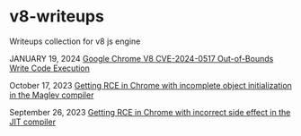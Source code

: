 # v8-writeups
Writeups collection for v8 js engine

JANUARY 19, 2024 [Google Chrome V8 CVE-2024-0517 Out-of-Bounds Write Code Execution](https://web.archive.org/web/20240301070526/https://blog.exodusintel.com/2024/01/19/google-chrome-v8-cve-2024-0517-out-of-bounds-write-code-execution/)

October 17, 2023 [Getting RCE in Chrome with incomplete object initialization in the Maglev compiler](https://github.blog/2023-10-17-getting-rce-in-chrome-with-incomplete-object-initialization-in-the-maglev-compiler/)

September 26, 2023 [Getting RCE in Chrome with incorrect side effect in the JIT compiler](https://github.blog/2023-09-26-getting-rce-in-chrome-with-incorrect-side-effect-in-the-jit-compiler/)
